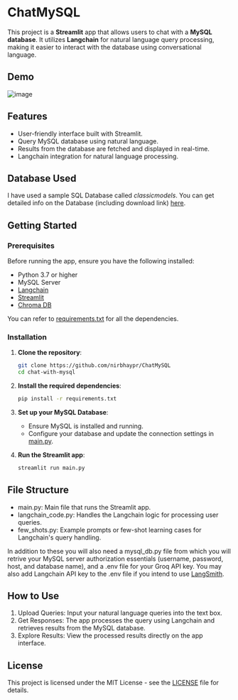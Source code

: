 # ChatMySQL

This project is a **Streamlit** app that allows users to chat with a **MySQL database**. It utilizes **Langchain** for natural language query processing, making it easier to interact with the database using conversational language.

## Demo
![image](https://github.com/user-attachments/assets/e8a2a243-12bb-4b60-8d01-196270a5b903)


## Features

- User-friendly interface built with Streamlit.
- Query MySQL database using natural language.
- Results from the database are fetched and displayed in real-time.
- Langchain integration for natural language processing.

## Database Used
I have used a sample SQL Database called *classicmodels*.
You can get detailed info on the Database (including download link) [here](https://www.mysqltutorial.org/getting-started-with-mysql/mysql-sample-database/).

## Getting Started

### Prerequisites

Before running the app, ensure you have the following installed:

- Python 3.7 or higher
- MySQL Server
- [Langchain](https://github.com/hwchase17/langchain)
- [Streamlit](https://streamlit.io/)
- [Chroma DB](https://github.com/chroma-core/chroma)

You can refer to [requirements.txt](requirements.txt) for all the dependencies.

### Installation

1. **Clone the repository**:

   ```bash
   git clone https://github.com/nirbhaypr/ChatMySQL
   cd chat-with-mysql
   ```
2. **Install the required dependencies**:

   ```bash
   pip install -r requirements.txt
   ```

3. **Set up your MySQL Database**:

    - Ensure MySQL is installed and running.
    - Configure your database and update the connection settings in [main.py](src/main.py).

4. **Run the Streamlit app**:

   ```bash
   streamlit run main.py
   ```

## File Structure

- main.py: Main file that runs the Streamlit app.
- langchain_code.py: Handles the Langchain logic for processing user queries.
- few_shots.py: Example prompts or few-shot learning cases for Langchain's query handling.

In addition to these you will also need a mysql_db.py file from which you will retrive your MySQL server authorization essentials (username, password, host, and database name), and a .env file for your Groq API key.
You may also add Langchain API key to the .env file if you intend to use [LangSmith](https://www.langchain.com/langsmith).

## How to Use

1. Upload Queries: Input your natural language queries into the text box.
2. Get Responses: The app processes the query using Langchain and retrieves results from the MySQL database.
3. Explore Results: View the processed results directly on the app interface.

## License
This project is licensed under the MIT License - see the [LICENSE](LICENSE) file for details.
